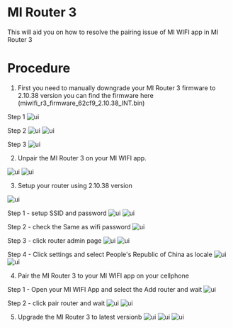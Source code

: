 # MI Router 3
This will aid you on how to resolve the pairing issue of MI WIFI app in MI Router 3


# Procedure

1. First you need to manually downgrade your MI Router 3 firmware to 2.10.38 version you can find the firmware here (miwifi_r3_firmware_62cf9_2.10.38_INT.bin)


Step 1
![ui](manual-downgrade-1.png)

Step 2
![ui](manual-downgrade-2.png)
![ui](manual-downgrade-3.png)

Step 3
![ui](manual-downgrade-4.png)


2. Unpair the MI Router 3 on your MI WIFI app.

![ui](manual-downgrade-5.png)
![ui](manual-downgrade-6.png)


3. Setup your router using 2.10.38 version

![ui](manual-downgraded-setup-1.png)

Step 1 - setup SSID and password
![ui](manual-downgraded-setup-2.png)
![ui](manual-downgraded-setup-2.1.png)

Step 2 - check the Same as wifi password
![ui](manual-downgraded-setup-3.png)

Step 3 - click router admin page
![ui](manual-downgraded-setup-4.png) 
![ui](manual-downgraded-setup-5.png)

Step 4 - Click settings and select People's Republic of China as locale
![ui](manual-downgraded-setup-6.png)
![ui](manual-downgraded-setup-7.png)

4. Pair the MI Router 3 to your MI WIFI app on your cellphone

Step 1 - Open your MI WIFI App and select the Add router and wait
![ui](manual-downgraded-setup-8.png)

Step 2 - click pair router and wait
![ui](manual-downgraded-setup-9.png)
![ui](manual-downgraded-setup-10.png)

5. Upgrade the MI Router 3 to latest versionb
![ui](upgrade-1.png)
![ui](upgrade-2.png)
![ui](upgrade-3.png)
